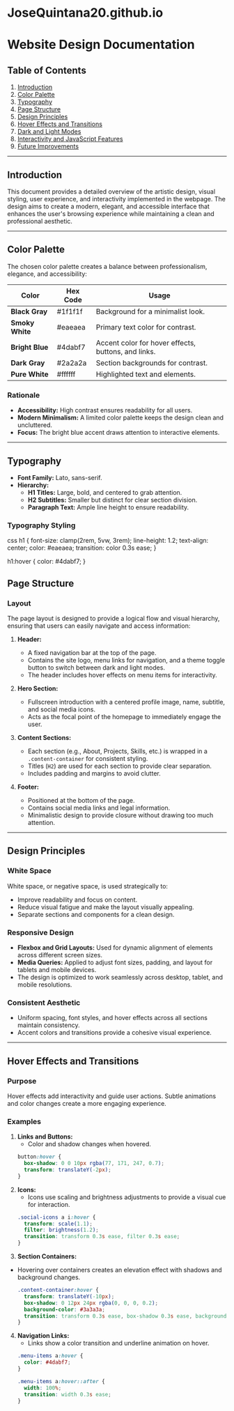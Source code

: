 # JoseQuintana20.github.io

# Website Design Documentation

## Table of Contents
1. [Introduction](#introduction)
2. [Color Palette](#color-palette)
3. [Typography](#typography)
4. [Page Structure](#page-structure)
5. [Design Principles](#design-principles)
6. [Hover Effects and Transitions](#hover-effects-and-transitions)
7. [Dark and Light Modes](#dark-and-light-modes)
8. [Interactivity and JavaScript Features](#interactivity-and-javascript-features)
9. [Future Improvements](#future-improvements)

---

## Introduction

This document provides a detailed overview of the artistic design, visual styling, user experience, and interactivity implemented in the webpage. The design aims to create a modern, elegant, and accessible interface that enhances the user's browsing experience while maintaining a clean and professional aesthetic.

---

## Color Palette

The chosen color palette creates a balance between professionalism, elegance, and accessibility:

| Color       | Hex Code    | Usage                           |
|-------------|-------------|---------------------------------|
| **Black Gray**   | #1f1f1f | Background for a minimalist look. |
| **Smoky White**  | #eaeaea | Primary text color for contrast.  |
| **Bright Blue**  | #4dabf7 | Accent color for hover effects, buttons, and links. |
| **Dark Gray**    | #2a2a2a | Section backgrounds for contrast. |
| **Pure White**   | #ffffff | Highlighted text and elements.    |

### Rationale
- **Accessibility:** High contrast ensures readability for all users.
- **Modern Minimalism:** A limited color palette keeps the design clean and uncluttered.
- **Focus:** The bright blue accent draws attention to interactive elements.

---

## Typography

- **Font Family:** Lato, sans-serif.
- **Hierarchy:**
  - **H1 Titles:** Large, bold, and centered to grab attention.
  - **H2 Subtitles:** Smaller but distinct for clear section division.
  - **Paragraph Text:** Ample line height to ensure readability.

### Typography Styling
css
h1 {
  font-size: clamp(2rem, 5vw, 3rem);
  line-height: 1.2;
  text-align: center;
  color: #eaeaea;
  transition: color 0.3s ease;
}

h1:hover {
  color: #4dabf7;
}    

## Page Structure

### Layout
The page layout is designed to provide a logical flow and visual hierarchy, ensuring that users can easily navigate and access information:

1. **Header:**
   - A fixed navigation bar at the top of the page.
   - Contains the site logo, menu links for navigation, and a theme toggle button to switch between dark and light modes.
   - The header includes hover effects on menu items for interactivity.

2. **Hero Section:**
   - Fullscreen introduction with a centered profile image, name, subtitle, and social media icons.
   - Acts as the focal point of the homepage to immediately engage the user.

3. **Content Sections:**
   - Each section (e.g., About, Projects, Skills, etc.) is wrapped in a `.content-container` for consistent styling.
   - Titles (`H2`) are used for each section to provide clear separation.
   - Includes padding and margins to avoid clutter.

4. **Footer:**
   - Positioned at the bottom of the page.
   - Contains social media links and legal information.
   - Minimalistic design to provide closure without drawing too much attention.

---

## Design Principles

### White Space
White space, or negative space, is used strategically to:
- Improve readability and focus on content.
- Reduce visual fatigue and make the layout visually appealing.
- Separate sections and components for a clean design.

### Responsive Design
- **Flexbox and Grid Layouts:** Used for dynamic alignment of elements across different screen sizes.
- **Media Queries:** Applied to adjust font sizes, padding, and layout for tablets and mobile devices.
- The design is optimized to work seamlessly across desktop, tablet, and mobile resolutions.

### Consistent Aesthetic
- Uniform spacing, font styles, and hover effects across all sections maintain consistency.
- Accent colors and transitions provide a cohesive visual experience.

---

## Hover Effects and Transitions

### Purpose
Hover effects add interactivity and guide user actions. Subtle animations and color changes create a more engaging experience.

### Examples
1. **Links and Buttons:**
   - Color and shadow changes when hovered.
   ```css
   button:hover {
     box-shadow: 0 0 10px rgba(77, 171, 247, 0.7);
     transform: translateY(-2px);
   }
2. **Icons:**
   - Icons use scaling and brightness adjustments to provide a visual cue for interaction.
   ```css
   .social-icons a i:hover {
     transform: scale(1.1);
     filter: brightness(1.2);
     transition: transform 0.3s ease, filter 0.3s ease;
   }
3. **Section Containers:**

- Hovering over containers creates an elevation effect with shadows and background changes.
  ```css
  .content-container:hover {
    transform: translateY(-10px);
    box-shadow: 0 12px 24px rgba(0, 0, 0, 0.2);
    background-color: #3a3a3a;
    transition: transform 0.3s ease, box-shadow 0.3s ease, background-color 0.3s ease;
  }
4. **Navigation Links:**
   - Links show a color transition and underline animation on hover.
   ```css
   .menu-items a:hover {
     color: #4dabf7;
   }

   .menu-items a:hover::after {
     width: 100%;
     transition: width 0.3s ease;
   }
